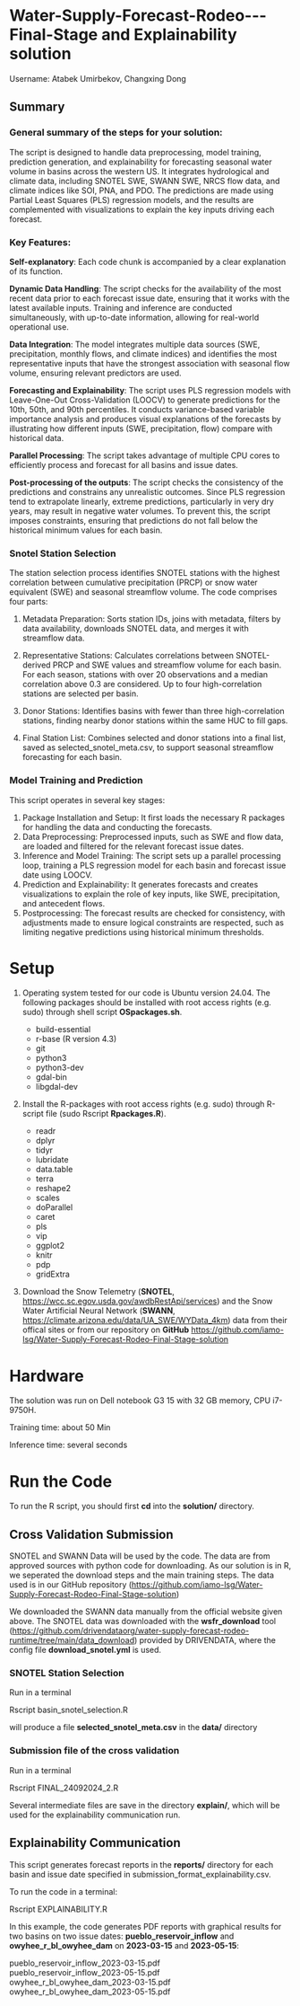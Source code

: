 # Water-Supply-Forecast-Rodeo---Final-Stage and Explainability solution

Username: Atabek Umirbekov, Changxing Dong

## Summary

### General summary of the steps for your solution:

The script is designed to handle data preprocessing, model training, prediction generation, and explainability for forecasting seasonal water volume in basins across the western US. It integrates hydrological and climate data, including SNOTEL SWE, SWANN SWE, NRCS flow data, and climate indices like SOI, PNA, and PDO. The predictions are made using Partial Least Squares (PLS) regression models, and the results are complemented with visualizations to explain the key inputs driving each forecast.

### Key Features:
**Self-explanatory**: Each code chunk is accompanied by a clear explanation of its function.

**Dynamic Data Handling**: The script checks for the availability of the most recent data prior to each forecast issue date, ensuring that it works with the latest available inputs. Training and inference are conducted simultaneously, with up-to-date information, allowing for real-world operational use.

**Data Integration**: The model integrates multiple data sources (SWE, precipitation, monthly flows, and climate indices) and identifies the most representative inputs that have the strongest association with seasonal flow volume, ensuring relevant predictors are used.

**Forecasting and Explainability**: The script uses PLS regression models with Leave-One-Out Cross-Validation (LOOCV) to generate predictions for the 10th, 50th, and 90th percentiles.  It conducts variance-based variable importance analysis and  produces visual explanations of the forecasts by illustrating how different inputs (SWE, precipitation, flow) compare with historical data.

**Parallel Processing**: The script takes advantage of multiple CPU cores to efficiently process and forecast for all basins and issue dates.

**Post-processing of the outputs**: The script checks the consistency of the predictions and constrains any unrealistic outcomes. Since PLS regression tend to extrapolate linearly, extreme predictions, particularly in very dry years, may result in negative water volumes. To prevent this, the script imposes constraints, ensuring that predictions do not fall below the historical minimum values for each basin. 

### Snotel Station Selection
The station selection process identifies SNOTEL stations with the highest correlation between cumulative precipitation (PRCP) or snow water equivalent (SWE) and seasonal streamflow volume. The code comprises four parts:

1. Metadata Preparation: Sorts station IDs, joins with metadata, filters by data availability, downloads SNOTEL data, and merges it with streamflow data.

2. Representative Stations: Calculates correlations between SNOTEL-derived PRCP and SWE values and streamflow volume for each basin. For each season, stations with over 20 observations and a median correlation above 0.3 are considered. Up to four high-correlation stations are selected per basin.

3. Donor Stations: Identifies basins with fewer than three high-correlation stations, finding nearby donor stations within the same HUC to fill gaps.

4. Final Station List: Combines selected and donor stations into a final list, saved as selected_snotel_meta.csv, to support seasonal streamflow forecasting for each basin.


### Model Training and Prediction 
This script operates in several key stages:
1.	Package Installation and Setup: It first loads the necessary R packages for handling the data and conducting the forecasts.
2.	Data Preprocessing: Preprocessed inputs, such as SWE and flow data, are loaded and filtered for the relevant forecast issue dates.
3.	Inference and Model Training: The script sets up a parallel processing loop, training a PLS regression model for each basin and forecast issue date using LOOCV.
4.	Prediction and Explainability: It generates forecasts and creates visualizations to explain the role of key inputs, like SWE, precipitation, and antecedent flows.
5.	Postprocessing: The forecast results are checked for consistency, with adjustments made to ensure logical constraints are respected, such as limiting negative predictions using historical minimum thresholds.


# Setup
1. Operating system tested for our code is Ubuntu version 24.04. The following packages should be installed with root access rights (e.g. sudo) through shell script **OSpackages.sh**.
    - build-essential
    - r-base (R version 4.3)
    - git
    - python3
    - python3-dev
    - gdal-bin
    - libgdal-dev
    

2. Install the R-packages with root access rights (e.g. sudo) through R-script file (sudo Rscript **Rpackages.R**).
    - readr
    - dplyr
    - tidyr
    - lubridate
    - data.table
    - terra
    - reshape2
    - scales
    - doParallel
    - caret
    - pls
    - vip
    - ggplot2
    - knitr
    - pdp
    - gridExtra


3. Download the Snow Telemetry (**SNOTEL**, https://wcc.sc.egov.usda.gov/awdbRestApi/services) and the Snow Water Artificial Neural Network (**SWANN**, https://climate.arizona.edu/data/UA_SWE/WYData_4km) data from their offical sites or from our repository on  **GitHub**
    https://github.com/iamo-lsg/Water-Supply-Forecast-Rodeo-Final-Stage-solution


# Hardware

The solution was run on Dell notebook G3 15 with 32 GB memory, CPU i7-9750H.

Training time: about 50 Min

Inference time: several seconds


# Run the Code 

To run the R script, you should first **cd** into the **solution/** directory.

## Cross Validation Submission

SNOTEL and SWANN Data will be used by the code. The data are from approved sources with python code for downloading. As our solution is in R, we seperated the download steps and the main training steps. The data used is in our GitHub repository (https://github.com/iamo-lsg/Water-Supply-Forecast-Rodeo-Final-Stage-solution) 

We downloaded the SWANN data manually from the official website given above. The SNOTEL data was downloaded with the **wsfr_download** tool (https://github.com/drivendataorg/water-supply-forecast-rodeo-runtime/tree/main/data_download) provided by DRIVENDATA, where the config file **download_snotel.yml** is used.

### SNOTEL Station Selection 
 
Run in a terminal

  Rscript basin_snotel_selection.R

will produce a file **selected_snotel_meta.csv** in the **data/** directory
 

### Submission file of the cross validation

Run in a terminal 

  Rscript FINAL_24092024_2.R

Several intermediate files are save in the directory **explain/**, which will be used for the explainability communication run.

## Explainability Communication

This script generates forecast reports in the **reports/** directory for each basin and issue date specified in submission_format_explainability.csv. 

To run the code in a terminal:

  Rscript EXPLAINABILITY.R

In this example, the code generates PDF reports with graphical results for two basins on two issue dates: **pueblo_reservoir_inflow** and **owyhee_r_bl_owyhee_dam** on **2023-03-15** and **2023-05-15**:

pueblo_reservoir_inflow_2023-03-15.pdf  
pueblo_reservoir_inflow_2023-05-15.pdf  
owyhee_r_bl_owyhee_dam_2023-03-15.pdf   
owyhee_r_bl_owyhee_dam_2023-05-15.pdf   
